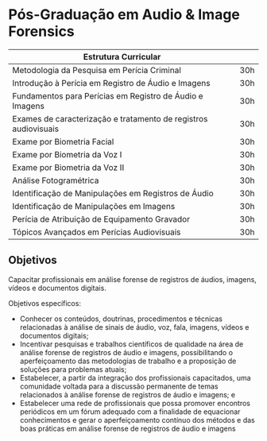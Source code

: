 # Pós-Graduação em Audio & Image Forensics

|Estrutura Curricular||
|--------------------|----|
|Metodologia da Pesquisa em Perícia Criminal | 30h|
|Introdução à Perícia em Registro de Áudio e Imagens | 30h|
|Fundamentos para Perícias em Registro de Áudio e Imagens | 30h|
|Exames de caracterização e tratamento de registros audiovisuais | 30h|
|Exame por Biometria Facial | 30h|
|Exame por Biometria da Voz I | 30h|
|Exame por Biometria da Voz II | 30h|
|Análise Fotogramétrica | 30h|
|Identificação de Manipulações em Registros de Áudio | 30h|
|Identificação de Manipulações em Imagens | 30h|
|Perícia de Atribuição de Equipamento Gravador | 30h|
|Tópicos Avançados em Perícias Audiovisuais | 30h|

## Objetivos

Capacitar profissionais em análise forense de registros de áudios, imagens, vídeos e documentos digitais.


Objetivos específicos:


- Conhecer os conteúdos, doutrinas, procedimentos e técnicas relacionadas à análise de sinais de áudio, voz, fala, imagens, vídeos e documentos digitais;
- Incentivar pesquisas e trabalhos científicos de qualidade na área de análise forense de registros de áudio e imagens, possibilitando o aperfeiçoamento das metodologias de trabalho e a proposição de soluções para problemas atuais;
- Estabelecer, a partir da integração dos profissionais capacitados, uma comunidade voltada para a discussão permanente de temas relacionados à análise forense de registros de áudio e imagens; e
- Estabelecer uma rede de profissionais que possa promover encontros periódicos em um fórum adequado com a finalidade de equacionar conhecimentos e gerar o aperfeiçoamento contínuo dos métodos e das boas práticas em análise forense de registros de áudio e imagens

